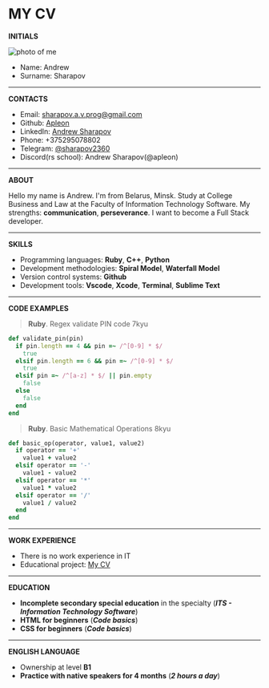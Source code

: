 # MY CV
**INITIALS**

![photo of me](https://i.postimg.cc/nhQhrrtC/IMG-1996.jpg)
* Name: Andrew
* Surname: Sharapov

***
**CONTACTS**

* Email: <sharapov.a.v.prog@gmail.com>
* Github: [Apleon](https://github.com/Apleon)
* LinkedIn: [Andrew Sharapov](https://www.linkedin.com/in/andrew-sharapov-a05aa3225)
* Phone: +375295078802
* Telegram: [@sharapov2360](https://t.me/sharapov2360)
* Discord(rs school): Andrew Sharapov(@apleon)
***
**ABOUT**

Hello my name is Andrew. I'm from Belarus, Minsk. Study at College Business and Law at the Faculty of Information Technology Software. My strengths: **communication**, **perseverance**. I want to become a Full Stack developer.

***
**SKILLS**

* Programming languages: **Ruby**, **C++**, **Python**
* Development methodologies: **Spiral Model**, **Waterfall Model**
* Version control systems: **Github**
* Development tools: **Vscode**, **Xcode**, **Terminal**, **Sublime Text**

***
**CODE EXAMPLES**

>**Ruby**. Regex validate PIN code 7kyu

```ruby
def validate_pin(pin)
  if pin.length == 4 && pin =~ /^[0-9] * $/
    true
  elsif pin.length == 6 && pin =~ /^[0-9] * $/
    true
  elsif pin =~ /^[a-z] * $/ || pin.empty
    false
  else 
    false
  end
end
```

>**Ruby**. Basic Mathematical Operations 8kyu

```ruby
def basic_op(operator, value1, value2)
  if operator == '+'
    value1 + value2
  elsif operator == '-'
    value1 - value2
  elsif operator == '*'
    value1 * value2
  elsif operator == '/'
    value1 / value2
  end
end
```
***
**WORK EXPERIENCE**

* There is no work experience in IT
* Educational project: [My CV](https://github.com/Apleon/rsschool-cv/blob/gh-pages/cv.md)

***
**EDUCATION**

* **Incomplete secondary special education** in the specialty (***ITS - Information Technology Software***)
* **HTML for beginners** (***Code basics***)
* **CSS for beginners** (***Code basics***)

***
**ENGLISH LANGUAGE**

* Ownership at level **B1**
* **Practice with native speakers for 4 months** (***2 hours a day***)
